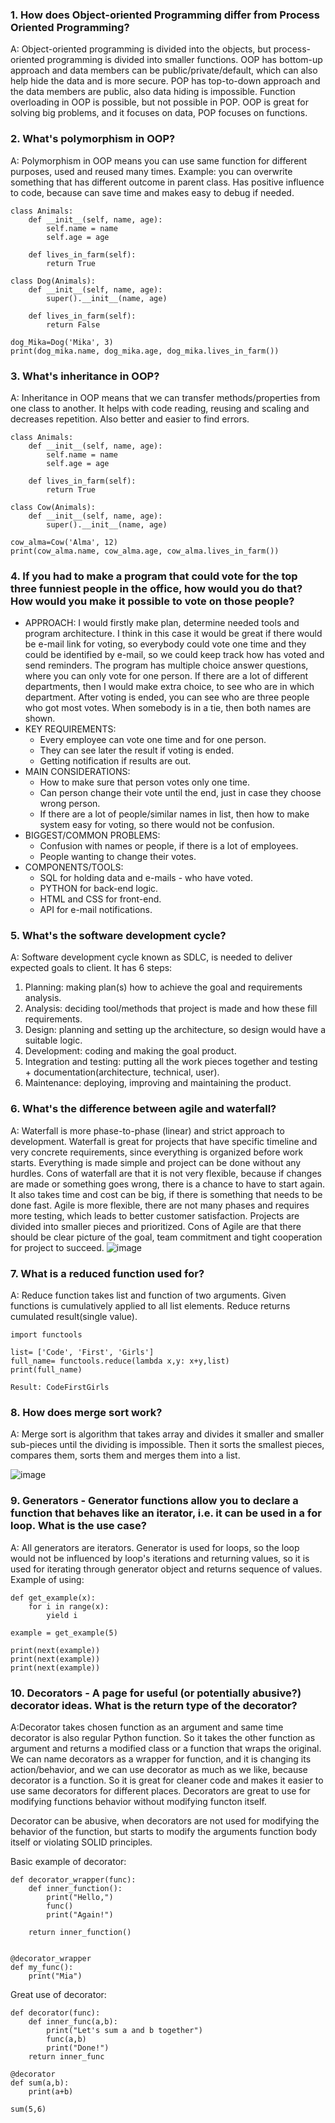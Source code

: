 ### 1. How does Object-oriented Programming differ from Process Oriented Programming? 
A: Object-oriented programming is divided into the objects, but process-oriented programming is divided into smaller functions. OOP has bottom-up approach and data members can be public/private/default, which can also help hide the data and is more secure. POP has top-to-down approach and the data members are public, also data hiding is impossible. 
Function overloading in OOP is possible, but not possible in POP. OOP is great for solving big problems, and it focuses on data, POP focuses on functions.

### 2. What's polymorphism in OOP?
A: Polymorphism in OOP means you can use same function for different purposes, used and reused many times. Example: you can overwrite something that has different outcome in parent class. Has positive influence to code, because can save time and makes easy to debug if needed.
```
class Animals:
    def __init__(self, name, age):
        self.name = name
        self.age = age
        
    def lives_in_farm(self):
        return True
            
class Dog(Animals):
    def __init__(self, name, age):
        super().__init__(name, age)
        
    def lives_in_farm(self):
        return False

dog_Mika=Dog('Mika', 3)
print(dog_mika.name, dog_mika.age, dog_mika.lives_in_farm())
```
### 3. What's inheritance in OOP?
A: Inheritance in OOP means that we can transfer methods/properties from one class to another. It helps with code reading, reusing and scaling and decreases repetition. Also better and easier to find errors.
```
class Animals:
    def __init__(self, name, age):
        self.name = name
        self.age = age
        
    def lives_in_farm(self):
        return True
            
class Cow(Animals):
    def __init__(self, name, age):
        super().__init__(name, age)       
          
cow_alma=Cow('Alma', 12)
print(cow_alma.name, cow_alma.age, cow_alma.lives_in_farm())
```
### 4. If you had to make a program that could vote for the top three funniest people in the office, how would you do that? How would you make it possible to vote on those people?
- APPROACH: I would firstly make plan, determine needed tools and program architecture. I think in this case it would be great if there would be e-mail link for voting, so everybody could vote one time and they could be identified by e-mail, so we could keep track how has voted and send reminders. The program has multiple choice answer questions, where you can only vote for one person. If there are a lot of different departments, then I would make extra choice, to see who are in which department. After voting is ended, you can see who are three people who got most votes. When somebody is in a tie, then both names are shown.
- KEY REQUIREMENTS:
  - Every employee can vote one time and for one person.
  - They can see later the result if voting is ended.
  - Getting notification if results are out. 
- MAIN CONSIDERATIONS:
  - How to make sure that person votes only one time. 
  - Can person change their vote until the end, just in case they choose wrong person.
  - If there are a lot of people/similar names in list, then how to make system easy for voting, so there would not be confusion. 
- BIGGEST/COMMON PROBLEMS:
    - Confusion with names or people, if there is a lot of employees.
    - People wanting to change their votes.
- COMPONENTS/TOOLS:
    - SQL for holding data and e-mails - who have voted.
    - PYTHON for back-end logic.
    - HTML and CSS for front-end.
    - API for e-mail notifications.

### 5. What's the software development cycle?
A: Software development cycle known as SDLC, is needed to deliver expected goals to client. It has 6 steps:
1. Planning: making plan(s) how to achieve the goal and requirements analysis.
2. Analysis: deciding tool/methods that project is made and how these fill requirements.
3. Design: planning and setting up the architecture, so design would have a suitable logic.
4. Development: coding and making the goal product.
5. Integration and testing: putting all the work pieces together and testing + documentation(architecture, technical, user).
6. Maintenance: deploying, improving and maintaining the product.

### 6. What's the difference between agile and waterfall?
A: Waterfall is more phase-to-phase (linear) and strict approach to development. Waterfall is great for projects that have specific timeline and very concrete requirements, since everything is organized before work starts. Everything is made simple and project can be done without any hurdles. Cons of waterfall are that it is not very flexible, because if changes are made or something goes wrong, there is a chance to have to start again. It also takes time and cost can be big, if there is something that needs to be done fast. Agile is more flexible, there are not many phases and requires more testing, which leads to better customer satisfaction. Projects are divided into smaller pieces and prioritized. Cons of Agile are that there should be clear picture of the goal, team commitment and tight cooperation for project to succeed.
 ![image](agilevswaterfall.jpg)

### 7. What is a reduced function used for?
A: Reduce function takes list and function of two arguments.
Given functions is cumulatively applied to all list elements. 
Reduce returns cumulated result(single value).
```
import functools 

list= ['Code', 'First', 'Girls']
full_name= functools.reduce(lambda x,y: x+y,list)
print(full_name)

Result: CodeFirstGirls
```
### 8. How does merge sort work?
A: Merge sort is algorithm that takes array and divides it smaller and smaller sub-pieces until the dividing is impossible. Then it sorts the smallest pieces, compares them, sorts them and merges them into a list.   

![image](merge_sort.jpg)

### 9. Generators - Generator functions allow you to declare a function that behaves like an iterator, i.e. it can be used in a for loop. What is the use case?
A: All generators are iterators. Generator is used for loops, so the loop would not be influenced by loop's iterations and returning values, so it is used for iterating through generator object and returns sequence of values.
Example of using:
```
def get_example(x):
    for i in range(x):
        yield i

example = get_example(5)

print(next(example))
print(next(example))
print(next(example))
```
### 10. Decorators - A page for useful (or potentially abusive?) decorator ideas. What is the return type of the decorator?
A:Decorator takes chosen function as an argument and same time decorator is also regular Python function. 
So it takes the other function as argument and returns a modified class or a function that wraps the original.
We can name decorators as a wrapper for function, and it is changing its action/behavior, and we can use decorator as much as we like, 
because decorator is a function. So it is great for cleaner code and makes 
it easier to use same decorators for different places. Decorators are great to use for modifying functions behavior
without modifying functon itself. 

Decorator can be abusive, when decorators are not used for modifying the behavior of the function, but 
starts to modify the arguments function body itself or violating SOLID principles. 

Basic example of decorator:
```
def decorator_wrapper(func):
    def inner_function():
        print("Hello,")
        func()
        print("Again!")

    return inner_function()


@decorator_wrapper
def my_func():
    print("Mia")
```

Great use of decorator:
``` 
def decorator(func):
    def inner_func(a,b):
        print("Let's sum a and b together")
        func(a,b)
        print("Done!")
    return inner_func

@decorator
def sum(a,b):
    print(a+b)

sum(5,6)
```

